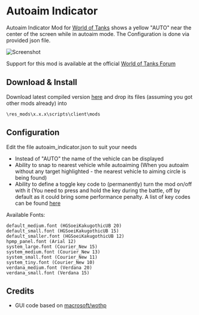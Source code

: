 Autoaim Indicator
======

Autoaim Indicator Mod for [World of Tanks](http://worldoftanks.eu/) shows a yellow "AUTO" near the center of the screen while in autoaim mode.
The Configuration is done via provided json file.

![Screenshot](http://cdn-frm-eu.wargaming.net/wot/eu/uploads/monthly_10_2014/post-506947255-0-02175200-1414274138.jpg)

Support for this mod is available at the official [World of Tanks Forum](http://forum.worldoftanks.eu/index.php?/topic/441413-)

Download & Install
------
Download latest compiled version [here](https://drive.google.com/folderview?id=0B8Pbr6Jr1eaCRE5vNkZwRXl1bkk&usp=sharing#list) and drop its files (assuming you got other mods already) into
```
\res_mods\x.x.x\scripts\client\mods
```

Configuration
------
Edit the file autoaim_indicator.json to suit your needs

* Instead of "AUTO" the name of the vehicle can be displayed
* Ability to snap to nearest vehicle while autoaiming (When you autoaim without any target highlighted - the nearest vehicle to aiming circle is being found)
* Ability to define a toggle key code to (permanently) turn the mod on/off with it (You need to press and hold the key during the battle, off by default as it could bring some performance penalty. A list of key codes can be found [here](http://dev.modxvm.com/xvm/raw/f8ce452d02dadabdd6b5a0a47fb5f110842f9582/release/configs/default/hotkeys.xc)

Available Fonts:
```
default_medium.font (HGSoeiKakugothicUB 20)
default_small.font (HGSoeiKakugothicUB 15)
default_smaller.font (HGSoeiKakugothicUB 12)
hpmp_panel.font (Arial 12)
system_large.font (Courier_New 15)
system_medium.font (Courier_New 13)
system_small.font (Courier_New 11)
system_tiny.font (Courier_New 10)
verdana_medium.font (Verdana 20)
verdana_small.font (Verdana 15)
```

Credits
------
* GUI code based on [macrosoft/wothp](https://github.com/macrosoft/wothp/blob/master/src/totalhp.py)
